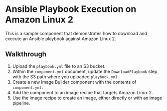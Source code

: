 # Ansible Playbook Execution on Amazon Linux 2

This is a sample component that demonstrates how to download and execute an Ansible playbook against Amazon Linux 2.

## Walkthrough

1. Upload the ```playbook.yml``` file to an S3 bucket.
2. Within the ```component.yml``` document, update the ```DownloadPlaybook``` step with the S3 path where you uploaded ```playbook.yml```.
3. Create a new Image Builder component with the contents of  ```component.yml```.
4. Add the component to an image recipe that targets Amazon Linux 2.
5. Use the image recipe to create an image, either directly or with an image pipeline.
